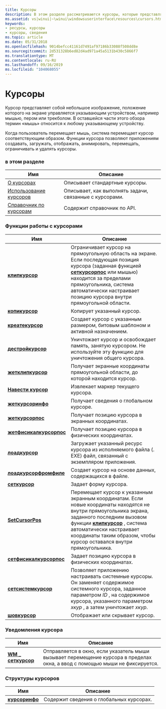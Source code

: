 ```yaml
---
title: Курсоры
description: В этом разделе рассматриваются курсоры, которые представляют собой небольшие изображения, расположение которых на экране управляется указывающим устройством, например мышью, пером или трекболом.
ms.assetid: vs|winui|~\winui\windowsuserinterface\resources\cursors.htm
keywords:
- ресурсы, курсоры
- курсоры, сведения
ms.topic: article
ms.date: 05/31/2018
ms.openlocfilehash: 9014befcc41161d7491af97186b33088f508dd8e
ms.sourcegitcommit: 2d531328b6ed82d4ad971a45a5131b430c5866f7
ms.translationtype: MT
ms.contentlocale: ru-RU
ms.lasthandoff: 09/16/2019
ms.locfileid: "104068055"
---
```

# <a name="cursors"></a>Курсоры

Курсор представляет собой небольшое изображение, положение которого на экране управляется указывающим устройством, например мышью, пером или трекболом. В оставшейся части этого обзора термин «мышь» относится к любому указывающему устройству.

Когда пользователь перемещает мышь, система перемещает курсор соответствующим образом. Функции курсора позволяют приложениям создавать, загружать, отображать, анимировать, перемещать, ограничивать и удалять курсоры.

### <a name="in-this-section"></a>в этом разделе



| Имя                                     | Описание                                                   |
|------------------------------------------|---------------------------------------------------------------|
| [О курсорах](about-cursors.md)       | Описывает стандартные курсоры.<br/>                    |
| [Использование курсоров](using-cursors.md)       | Описывает, как выполнять задачи, связанные с курсорами.<br/> |
| [Справочник по курсорам](cursor-reference.md) | Содержит справочник по API.<br/>                        |



 

### <a name="cursor-functions"></a>Функции работы с курсорами



| Имя                                                 | Описание                                                                                                                                                                                                                                                                                            |
|------------------------------------------------------|--------------------------------------------------------------------------------------------------------------------------------------------------------------------------------------------------------------------------------------------------------------------------------------------------------|
| [**клипкурсор**](/windows/desktop/api/Winuser/nf-winuser-clipcursor)                     | Ограничивает курсор на прямоугольную область на экране. Если последующая позиция курсора (заданная функцией [**сеткурсорпос**](/windows/desktop/api/Winuser/nf-winuser-setcursorpos) или мышью) находится за пределами прямоугольника, система автоматически настраивает позицию курсора внутри прямоугольной области. <br/> |
| [**копикурсор**](/windows/desktop/api/Winuser/nf-winuser-copycursor)                     | Копирует указанный курсор. <br/>                                                                                                                                                                                                                                                               |
| [**креатекурсор**](/windows/desktop/api/Winuser/nf-winuser-createcursor)                 | Создает курсор с указанным размером, битовым шаблоном и активной назначением. <br/>                                                                                                                                                                                                                    |
| [**дестройкурсор**](/windows/desktop/api/Winuser/nf-winuser-destroycursor)               | Уничтожает курсор и освобождает память, занятую курсором. Не используйте эту функцию для уничтожения общего курсора.<br/>                                                                                                                                                                            |
| [**жетклипкурсор**](/windows/desktop/api/Winuser/nf-winuser-getclipcursor)               | Получает экранные координаты прямоугольной области, до которой находится курсор. <br/>                                                                                                                                                                                                  |
| [**Навести курсор**](/windows/desktop/api/Winuser/nf-winuser-getcursor)                       | Извлекает маркер текущего курсора. <br/>                                                                                                                                                                                                                                                  |
| [**жеткурсоринфо**](/windows/desktop/api/Winuser/nf-winuser-getcursorinfo)               | Получает сведения о глобальном курсоре.<br/>                                                                                                                                                                                                                                              |
| [**жеткурсорпос**](/windows/desktop/api/Winuser/nf-winuser-getcursorpos)                 | Получает позицию курсора в экранных координатах.<br/>                                                                                                                                                                                                                                     |
| [**жетфисикалкурсорпос**](/windows/desktop/api/Winuser/nf-winuser-getphysicalcursorpos) | Получает позицию курсора в физических координатах.<br/>                                                                                                                                                                                                                               |
| [**лоадкурсор**](/windows/desktop/api/Winuser/nf-winuser-loadcursora)                     | Загружает указанный ресурс курсора из исполняемого файла (. EXE) файл, связанный с экземпляром приложения.<br/>                                                                                                                                                                                |
| [**лоадкурсорфромфиле**](/windows/desktop/api/Winuser/nf-winuser-loadcursorfromfilea)     | Создает курсор на основе данных, содержащихся в файле. <br/>                                                                                                                                                                                                                                        |
| [**сеткурсор**](/windows/desktop/api/Winuser/nf-winuser-setcursor)                       | Задает форму курсора. <br/>                                                                                                                                                                                                                                                                     |
| [**SetCursorPos**](/windows/desktop/api/Winuser/nf-winuser-setcursorpos)                 | Перемещает курсор к указанным экранным координатам. Если новые координаты находятся не внутри прямоугольника экрана, заданного последним вызовом функции [**клипкурсор**](/windows/desktop/api/Winuser/nf-winuser-clipcursor) , система автоматически настраивает координаты таким образом, чтобы курсор оставался внутри прямоугольника. <br/>    |
| [**сетфисикалкурсорпос**](/windows/desktop/api/Winuser/nf-winuser-setphysicalcursorpos) | Задает позицию курсора в физических координатах.<br/>                                                                                                                                                                                                                                    |
| [**сетсистемкурсор**](/windows/desktop/api/Winuser/nf-winuser-setsystemcursor)           | Позволяет приложению настраивать системные курсоры. Он заменяет содержимое системного курсора, заданное параметром *ID* , на содержимое курсора, указанного параметром *хкур* , а затем уничтожает *хкур*. <br/>                                                          |
| [**шовкурсор**](/windows/desktop/api/Winuser/nf-winuser-showcursor)                     | Отображает или скрывает курсор. <br/>                                                                                                                                                                                                                                                              |



 

### <a name="cursor-notifications"></a>Уведомления курсора



| Имя                                  | Описание                                                                                                          |
|---------------------------------------|----------------------------------------------------------------------------------------------------------------------|
| [**WM \_ сеткурсор**](wm-setcursor.md) | Отправляется в окно, если указатель мыши вызывает перемещение курсора в пределах окна, а ввод с помощью мыши не фиксируется. <br/> |



 

### <a name="cursor-structures"></a>Структуры курсоров



| Имя                             | Описание                                    |
|----------------------------------|------------------------------------------------|
| [**курсоринфо**](/windows/win32/api/winuser/ns-winuser-cursorinfo) | Содержит сведения о глобальных курсорах.<br/> |



 

 

 





